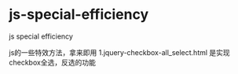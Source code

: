 # js-special-efficiency
js special efficiency

js的一些特效方法，拿来即用  1.jquery-checkbox-all_select.html  是实现checkbox全选，反选的功能
